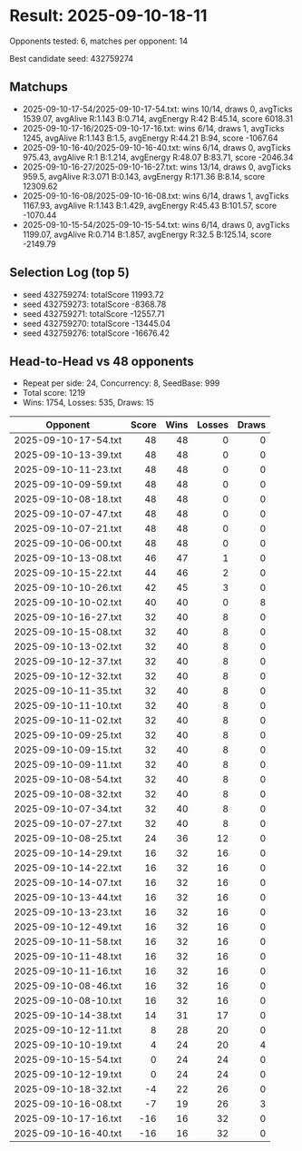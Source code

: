 # Result: 2025-09-10-18-11

Opponents tested: 6, matches per opponent: 14

Best candidate seed: 432759274

## Matchups
- 2025-09-10-17-54/2025-09-10-17-54.txt: wins 10/14, draws 0, avgTicks 1539.07, avgAlive R:1.143 B:0.714, avgEnergy R:42 B:45.14, score 6018.31
- 2025-09-10-17-16/2025-09-10-17-16.txt: wins 6/14, draws 1, avgTicks 1245, avgAlive R:1.143 B:1.5, avgEnergy R:44.21 B:94, score -1067.64
- 2025-09-10-16-40/2025-09-10-16-40.txt: wins 6/14, draws 0, avgTicks 975.43, avgAlive R:1 B:1.214, avgEnergy R:48.07 B:83.71, score -2046.34
- 2025-09-10-16-27/2025-09-10-16-27.txt: wins 13/14, draws 0, avgTicks 959.5, avgAlive R:3.071 B:0.143, avgEnergy R:171.36 B:8.14, score 12309.62
- 2025-09-10-16-08/2025-09-10-16-08.txt: wins 6/14, draws 1, avgTicks 1167.93, avgAlive R:1.143 B:1.429, avgEnergy R:45.43 B:101.57, score -1070.44
- 2025-09-10-15-54/2025-09-10-15-54.txt: wins 6/14, draws 0, avgTicks 1199.07, avgAlive R:0.714 B:1.857, avgEnergy R:32.5 B:125.14, score -2149.79

## Selection Log (top 5)
- seed 432759274: totalScore 11993.72
- seed 432759273: totalScore -8368.78
- seed 432759271: totalScore -12557.71
- seed 432759270: totalScore -13445.04
- seed 432759276: totalScore -16676.42
## Head-to-Head vs 48 opponents
- Repeat per side: 24, Concurrency: 8, SeedBase: 999
- Total score: 1219
- Wins: 1754, Losses: 535, Draws: 15

| Opponent | Score | Wins | Losses | Draws |
|---|---:|---:|---:|---:|
| 2025-09-10-17-54.txt | 48 | 48 | 0 | 0 |
| 2025-09-10-13-39.txt | 48 | 48 | 0 | 0 |
| 2025-09-10-11-23.txt | 48 | 48 | 0 | 0 |
| 2025-09-10-09-59.txt | 48 | 48 | 0 | 0 |
| 2025-09-10-08-18.txt | 48 | 48 | 0 | 0 |
| 2025-09-10-07-47.txt | 48 | 48 | 0 | 0 |
| 2025-09-10-07-21.txt | 48 | 48 | 0 | 0 |
| 2025-09-10-06-00.txt | 48 | 48 | 0 | 0 |
| 2025-09-10-13-08.txt | 46 | 47 | 1 | 0 |
| 2025-09-10-15-22.txt | 44 | 46 | 2 | 0 |
| 2025-09-10-10-26.txt | 42 | 45 | 3 | 0 |
| 2025-09-10-10-02.txt | 40 | 40 | 0 | 8 |
| 2025-09-10-16-27.txt | 32 | 40 | 8 | 0 |
| 2025-09-10-15-08.txt | 32 | 40 | 8 | 0 |
| 2025-09-10-13-02.txt | 32 | 40 | 8 | 0 |
| 2025-09-10-12-37.txt | 32 | 40 | 8 | 0 |
| 2025-09-10-12-32.txt | 32 | 40 | 8 | 0 |
| 2025-09-10-11-35.txt | 32 | 40 | 8 | 0 |
| 2025-09-10-11-10.txt | 32 | 40 | 8 | 0 |
| 2025-09-10-11-02.txt | 32 | 40 | 8 | 0 |
| 2025-09-10-09-25.txt | 32 | 40 | 8 | 0 |
| 2025-09-10-09-15.txt | 32 | 40 | 8 | 0 |
| 2025-09-10-09-11.txt | 32 | 40 | 8 | 0 |
| 2025-09-10-08-54.txt | 32 | 40 | 8 | 0 |
| 2025-09-10-08-32.txt | 32 | 40 | 8 | 0 |
| 2025-09-10-07-34.txt | 32 | 40 | 8 | 0 |
| 2025-09-10-07-27.txt | 32 | 40 | 8 | 0 |
| 2025-09-10-08-25.txt | 24 | 36 | 12 | 0 |
| 2025-09-10-14-29.txt | 16 | 32 | 16 | 0 |
| 2025-09-10-14-22.txt | 16 | 32 | 16 | 0 |
| 2025-09-10-14-07.txt | 16 | 32 | 16 | 0 |
| 2025-09-10-13-44.txt | 16 | 32 | 16 | 0 |
| 2025-09-10-13-23.txt | 16 | 32 | 16 | 0 |
| 2025-09-10-12-49.txt | 16 | 32 | 16 | 0 |
| 2025-09-10-11-58.txt | 16 | 32 | 16 | 0 |
| 2025-09-10-11-48.txt | 16 | 32 | 16 | 0 |
| 2025-09-10-11-16.txt | 16 | 32 | 16 | 0 |
| 2025-09-10-08-46.txt | 16 | 32 | 16 | 0 |
| 2025-09-10-08-10.txt | 16 | 32 | 16 | 0 |
| 2025-09-10-14-38.txt | 14 | 31 | 17 | 0 |
| 2025-09-10-12-11.txt | 8 | 28 | 20 | 0 |
| 2025-09-10-10-19.txt | 4 | 24 | 20 | 4 |
| 2025-09-10-15-54.txt | 0 | 24 | 24 | 0 |
| 2025-09-10-12-19.txt | 0 | 24 | 24 | 0 |
| 2025-09-10-18-32.txt | -4 | 22 | 26 | 0 |
| 2025-09-10-16-08.txt | -7 | 19 | 26 | 3 |
| 2025-09-10-17-16.txt | -16 | 16 | 32 | 0 |
| 2025-09-10-16-40.txt | -16 | 16 | 32 | 0 |
